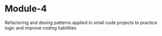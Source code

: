 # Module-4
Refactoring and desing patterns applied in small code projects to practice logic and improve coding habilities
